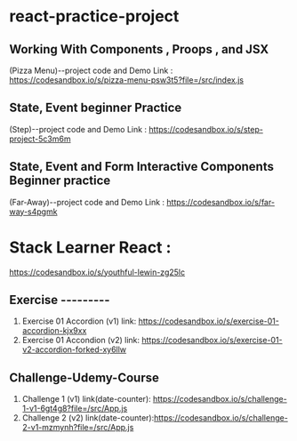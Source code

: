 # react-practice-project

## Working With Components , Proops , and JSX 
(Pizza Menu)--project code and Demo Link : https://codesandbox.io/s/pizza-menu-psw3t5?file=/src/index.js
## State, Event beginner Practice 
(Step)--project code and Demo Link : https://codesandbox.io/s/step-project-5c3m6m
## State, Event and Form Interactive Components Beginner practice 
(Far-Away)--project code and Demo Link : https://codesandbox.io/s/far-way-s4pgmk

# Stack Learner React :
https://codesandbox.io/s/youthful-lewin-zg25lc

## Exercise ---------
1. Exercise 01 Accordion (v1)
link: https://codesandbox.io/s/exercise-01-accordion-kjx9xx
2. Exercise 01 Accondion (v2)
link: https://codesandbox.io/s/exercise-01-v2-accordion-forked-xy6llw


## Challenge-Udemy-Course
1) Challenge 1 (v1) link(date-counter): https://codesandbox.io/s/challenge-1-v1-6gt4g8?file=/src/App.js   
2) Challenge 2 (v2) link(date-counter):https://codesandbox.io/s/challenge-2-v1-mzmynh?file=/src/App.js
